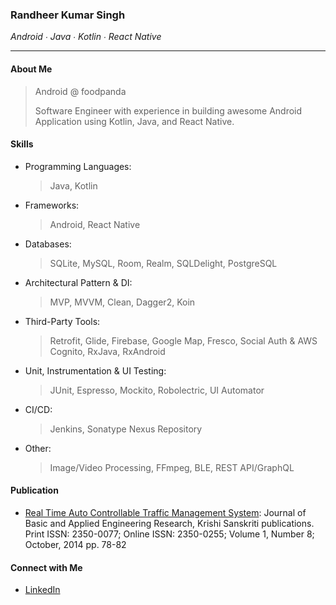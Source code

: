 ### Randheer Kumar Singh 
_Android ∙ Java ∙ Kotlin ∙ React Native_
* * *

#### About Me

> Android @ foodpanda
> 
> Software Engineer with experience in building awesome Android Application using Kotlin, Java, and React Native.


#### Skills
- Programming Languages:
  > Java, Kotlin

- Frameworks:
  > Android, React Native

- Databases:
  > SQLite, MySQL, Room, Realm, SQLDelight, PostgreSQL

- Architectural Pattern & DI:
  > MVP, MVVM, Clean, Dagger2, Koin

- Third-Party Tools:
  > Retrofit, Glide, Firebase, Google Map, Fresco, Social Auth &
AWS Cognito, RxJava, RxAndroid

- Unit, Instrumentation & UI Testing:
  > JUnit, Espresso, Mockito, Robolectric, UI Automator

- CI/CD:
  > Jenkins, Sonatype Nexus Repository

- Other:
  > Image/Video Processing, FFmpeg, BLE, REST
API/GraphQL
  
#### Publication
  - [Real Time Auto Controllable Traffic Management System](https://www.krishisanskriti.org/vol_image/03Jul201510073021.pdf):
  Journal of Basic and Applied Engineering Research, Krishi Sanskriti publications.
    Print ISSN: 2350-0077; Online ISSN: 2350-0255; Volume 1, Number 8; October, 2014  pp. 78-82 
  
#### Connect with Me
  - [LinkedIn](https://www.linkedin.com/in/randheer094/)
